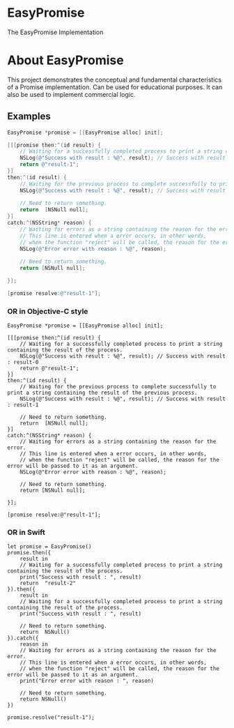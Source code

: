 # EasyPromise
The EasyPromise Implementation

# About EasyPromise
This project demonstrates the conceptual and fundamental characteristics of a Promise implementation. Can be used for educational purposes. It can also be used to implement commercial logic.

## Examples

```objectivec
EasyPromise *promise = [[EasyPromise alloc] init];

[[[promise then:^(id result) {
    // Waiting for a successfully completed process to print a string containing the result of the process.
    NSLog(@"Success with result : %@", result); // Success with result : result-0
    return @"result-1";
}]
then:^(id result) {
    // Waiting for the previous process to complete successfully to print a string containing the result of the previous process.
    NSLog(@"Success with result : %@", result); // Success with result : result-1
    
    // Need to return something.
    return  [NSNull null];
}]
catch:^(NSString* reason) {
    // Waiting for errors as a string containing the reason for the error.
    // This line is entered when a error occurs, in other words,
    // when the function "reject" will be called, the reason for the error will be passed to it as an argument.
    NSLog(@"Error error with reason : %@", reason);
    
    // Need to return something.
    return [NSNull null];

}];

[promise resolve:@"result-1"];
```
    
### OR in Objective-C style
    
    EasyPromise *promise = [[EasyPromise alloc] init];
    
    [[[promise then:^(id result) {
        // Waiting for a successfully completed process to print a string containing the result of the process.
        NSLog(@"Success with result : %@", result); // Success with result : result-0
        return @"result-1";
    }]
    then:^(id result) {
        // Waiting for the previous process to complete successfully to print a string containing the result of the previous process.
        NSLog(@"Success with result : %@", result); // Success with result : result-1
        
        // Need to return something.
        return  [NSNull null];
    }]
    catch:^(NSString* reason) {
        // Waiting for errors as a string containing the reason for the error.
        // This line is entered when a error occurs, in other words,
        // when the function "reject" will be called, the reason for the error will be passed to it as an argument.
        NSLog(@"Error error with reason : %@", reason);
        
        // Need to return something.
        return [NSNull null];

    }];
    
    [promise resolve:@"result-1"];
    
### OR in Swift
    
    let promise = EasyPromise()
    promise.then({
        result in
        // Waiting for a successfully completed process to print a string containing the result of the process.
        print("Success with result : ", result)
        return  "result-2"
    }).then({
        result in
        // Waiting for a successfully completed process to print a string containing the result of the process.
        print("Success with result : ", result)
 
        // Need to return something.
        return  NSNull()
    }).catch({
        reason in
        // Waiting for errors as a string containing the reason for the error.
        // This line is entered when a error occurs, in other words,
        // when the function "reject" will be called, the reason for the error will be passed to it as an argument.
        print("Error error with reason : ", reason)
 
        // Need to return something.
        return NSNull()
    })
 
    promise.resolve("result-1");

